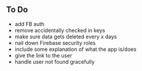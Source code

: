 ## To Do

- add FB auth
- remove accidentally checked in keys
- make sure data gets deleted every x days
- nail down Firebase security roles
- include some explanation of what the app is/does
- give the link to the user
- handle user not found gracefully
